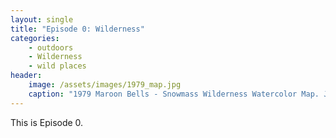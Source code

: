 ```yaml
---
layout: single
title: "Episode 0: Wilderness"
categories:
    - outdoors
    - Wilderness
    - wild places
header: 
    image: /assets/images/1979_map.jpg
    caption: "1979 Maroon Bells - Snowmass Wilderness Watercolor Map. Joy Caudill and Connie Harvey"
---
```


This is Episode 0. 